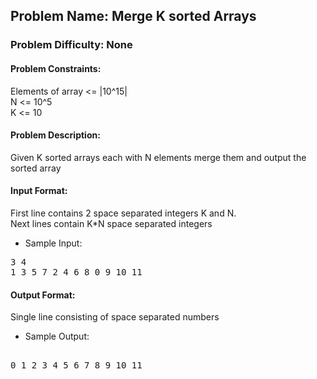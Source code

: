 ## Problem Name: Merge K sorted Arrays
### Problem Difficulty: None
#### Problem Constraints: 
Elements of array <= |10^15| <br>
N <= 10^5 <br>
K <= 10


#### Problem Description:
Given K sorted arrays each with N elements merge them and output the sorted array

#### Input Format: 
First line contains 2 space separated integers K and N. <br>
Next  lines contain K*N space separated integers 

* Sample Input: 
<pre>
3 4
1 3 5 7 2 4 6 8 0 9 10 11
</pre>

#### Output Format: 
Single line consisting of space separated numbers

* Sample Output:
<pre> 
0 1 2 3 4 5 6 7 8 9 10 11
</pre>